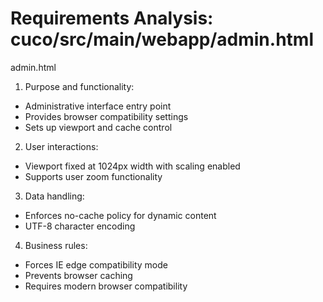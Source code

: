 # Requirements Analysis: cuco/src/main/webapp/admin.html

admin.html
1. Purpose and functionality:
- Administrative interface entry point
- Provides browser compatibility settings
- Sets up viewport and cache control

2. User interactions:
- Viewport fixed at 1024px width with scaling enabled
- Supports user zoom functionality

3. Data handling:
- Enforces no-cache policy for dynamic content
- UTF-8 character encoding

4. Business rules:
- Forces IE edge compatibility mode
- Prevents browser caching
- Requires modern browser compatibility